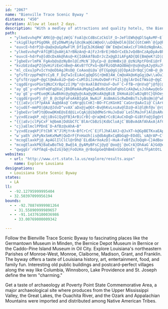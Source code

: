 ```yaml
---
id: "2067"
name: "Bienville Trace Scenic Byway "
distance: "450"
duration: Allow at least 2 days.
description: "With a medley of attractions and quality hotels, the Bienville Trace Scenic Byway  in northeast Louisiana will have a menu sure to satisfy your vacation cravings."
path:
  - "ylkeEvvhqPH`AMX{@~@q[zW{G`FoAl@cCdBsCzCkGlF_O~JeFlEWh@qDlSqAvMF~E`@rFtAbIpDv^?vBu@|KEzLJfMCpKPjd@FdBh@`Ch@rAzNt[\\lAT`BBxCSdCaBtJaA~D{GdS[lBWjCBjCRzCx@rFRlDt@vb@BhBGlDe@lHB|B`ApG|A~HbBzErHhQx@~Bl@lCZvBXnE?xEeAzRg@hFsEhN_AdE_E|T]rC?rBTdEVfAT`DCdBoAhP_@jCqA`Gk@lG]`GqApPgBpLyDvXsCjWy@~CgJpUqDbKo@rCYjC_AzPD`B\\~CdAhGErCy@hQwCnZHhNGrCYpCmNbm@sBjIe@fC?lB^hYIhEu@fIMrEl@`Ou@fm@CvIJ~Ap@|ClIdQv@vChGra@T~ClAzc@lEld@d@xBvInYnKjYhC~FvHfKhAtB|BlHlAtEJjA?tOBrBJjAvF~UtA~HbBfLBnACnKEpBYrCc@~@{A|I]jERrF~@bt@CrFeB`Oe@tFIjBh@`I~BrSBlEc@jGeBrH{D~RoAlLc@fHaAlICtEpApYb@hOEn@BzCgFda@eA`KClANzCbAtND|HiB|i@aFvlAWfE[`JQlAgD|l@}@|F{CnMqUf}@k@bBYfB}V~`A_@dB}@zJeApeAOfGmB~`B_BxdAeArQmArYcC|_@y@bJkIdj@oAvScAtR}CpYm@lJeBtpA[~^Dp@|CbPpLfq@?nFIlCWrBuE|W_AtGsB`T}BnXiDjRWlCGpDBtEJjDrBhPDtAi@hTu@jJ?pFrBtMxAdGxAzLlDdUPpLAtr@]fFu@fAo@f@x@pCnCjOhExJ|@lCVlABlAG~Fs@p[Q`N`Nj@d`@z@y@dj@CbHX|@|AhD~DxFfGxJ`HbHlFrH|@~A~ClHnC|FvBpDdO|SfGhMhJnSzOja@d@~BTrWhArXLhJSbFcCzXO~D@rXFjGIrc@Hj\\fHho@TlEOjDU`C_Qzp@kDbMi@jAa@r@}AvA_V|K}BvAsAzAq@~A_@vAiJvi@i@rE{@jEgAnHUrBA`Cp@`XFrIMvDOvA}Mlg@oD`OyH~XqBdKcDxTi@fCeAvDaE`JuLpUaBxBoKfLiBlCcAjBUx@w@zDiDdVIrAH`G^jI"
  - "skigElkptPGgONk_@IyDNwMjAyl@c@ka@GiW@oG\\uDd@eDlA{EbC{GtCmHh`@{p@hPiXtHmIlPcQd[sb@bWq^`J{LbBkCpIwWlAaEx@mDd@sDrAyX~@wFxAgEhA{BbP}SfBeE`AaDd@qEDwQAw|@QafAeBsUa@wHG_Md@mGj@}Dz@wEbC}IjMo`@t@oGRsEG_B{@mGwVou@wNmg@eDcPGeEd@wFfByHpMkXlAgD^kBvMotA`@sFMqF{J}w@Ky[dBoTbC}URyEDgJ^}DReA~Rcs@dBgIR}D?cCOqDyDii@i@mCsAiEgCgEk@yBe@cDImIHcPCkh@Jqs@PeBZmApAeCjAqBbCuCvBkBx@e@nBwBz@_BrAmDNk@RgOCaLd]e@xRB?eHX{OhBiIpKyW^eAr@eDrDmb@lBoXd@uErCsNbh@aqBj\\uw@vCcI~BgLhAq\\VsE~E{dB`E}hAhC_bArCkv@tAkh@bC{s@XcQj@wRvBkYbCaU|A}P|@sHv@aDlBkFbDmHvEwIvM}T`Zki@tPw\\jWsc@nW_f@pc@ww@|FgJ|h@s`Ax@eBh@yAx@{ENeCDmd@HaC~@sI|E{Q|@_EJcCEmGMeBmM_f@oKmh@ev@qiD_@iESqIHgDxCgj@~IukB`@aIb@kEnAgFxB{EfBwBrAmAxkAcu@~OsJxGoE|BmBlBqBlCyDzBuEtBeHxF_[tIyf@xTurAnCgMvEkQfn@auBrAmGlCoPj@}AtJ{G|@y@N[Be@WwB}F|@gEDiEk@gDkAyBoAsAqAkNkQiAwBm@_BsKq[cAiDq^i|AqBsG_BkEmC{FyAoCsFeIi]_b@yGuHwHaK"
  - "euvcE~hdrP}@~@a@x@uGpRwFlM_DfIqCbJKdAm@`OW`Em@xCmAxCcFlHkOzNqBnAsJ~EyRnMcAdAcAzBiHrT}@bDIjA?fAr@dJ^nLV~DVnBr@jChUlg@lAxEdQ~|@dA~CpCtFt@|BlAhGl@fDPdCUtL?xDN`DTlFXvB\\nAd@pArAxBrUdXhBfChBrEfDrM~@`CbApArCtBdB`BhBjClAxCrAxEJx@BtA_@lCm@vAyB`E}BdCqCrBoIdEgCrBiBzBaKvRmBlFoAjEs@tCa@lDM|CIxOa@dF]lBi@jByE|L}@lD_@jDYtJ_@xDmAfEsHnReA~DcB|HcA~CyBrDeKlL_C|D}@xBa@~AgChNs@xByAdDsEdGma@hf@uBbDs@zAiAjDcCdLy@lCsAjCyErG}AlC_W`n@yAlC{CvCcN~JgDtBmCfAeuBzn@yDhBmDxBoAdAsAxAa{@ljAyD`GiA|DyP~{@YdA"
  - "ylkeEvvhqPrAfC@Rl@xAHjA?rBNzAn@~A|FzJrBrE|HbOrCxEbJvQdBnCzApDpAvBhCdC~Ad@jFBtRcAlBDrGzDvBlBlCbIz@xDHhBs@bJ?lCu@nVdBDvHlAhNfA|x@XpOApALn@R|h@zW|UtMpvAjy@|FxCbCj@~m@tGhBXvHzB|EdCxi@h`@fRbKjElC~GtIp[bb@fR|W~ArEz@C\\JzN`PrAdArCtA|Z`K|B^jNdApDf@~v@zTl@FhWu@fFLxOlArELjn@j@xAEbF@`[b@xAVtm@vRzy@d\\dFfBbAf@t@h@rAxA`N~VfEfHxAxArBpAfFnB|B\\|]`C`A?nIm@fADbCx@|Ed@hDFrD\\fCf@hFCpB]zAiAtLaCrAQ|DVbBfA`F~D~BfChClF|@xGrCtGx@~CCdDs@pEArAVjCzCrLXfCCzAUjCsBzHW~AH~V\\jBdA`CnAbBvBrAlCJlHIbCR`EpA|HfF`Gv@rJn@bBVfFlA`IdDdHlBzGlDhA`@`APnDMt@@j@Nz@ZxC`CnGpD~WxIpBLj@CjAUpAw@xFmFxJaLtEaHpEcI|@_AxCgBrR_I~@YbCQd_@~@fG^|ErAbCpB~AlBbBrD`EdOtArD|AhD~D`GzBzF`ApBrD|FbC~BbDrBrAj@xBd@pIfA`DCtEg@jDQhUHfFKlYArDFlEXxMjApAZdEfBpaAxk@rOlJfB~A|@rAx@tCb@jD"
  - "euvcE~hdrPx@]dOcDxAk@hAs@~K{IdAkAfBoDrJcZx@gDJiAFgAD{QE{Bm@eK?iD|@gOj@oGh@yB`AsBrIyLfBoClJaSp@eApBuAfGwA|BsAtAaBxK{OtAmAxA}@xBg@hNm@|Fs@~b@gNbC{@~BkA`DmCtS{UpDgFhU__@bBmBx@e@xBm@jM_ArB_@|B_Ax@y@vIyKbEcHtIaPdAsAdMiLx@cAn@mA~@mCzYsfAnA{BhAqA~P}QhBeAnCy@fToFvB]lBJzc@tIv@FdBApHgAn_@yGzCgApFsC|B}@bAM`Lm@bBQv@YfBw@ld@kX`JcH~RsLn@s@x@yAlB{F`@_AbAsAr@k@|By@lXaGnC_AzA_ApAyAxJqNzAkBtAy@|OmFdBwAnK{KbVqJlT{HxAq@t@m@bCeD~MkUbAqCxFaSdEoJtEiHdKuNRe@`@yA\\yBbDeXb@yAt@}@hd@sa@~AaBhAkBpGaQpB{FRgAdAoURmBd@gBpAeClKwNf@cAb@gAxAsHd@eAvAyBhIiKbFsF`AoA`Pi\\bC{DdNiSl@w@dB{AfFcCbBcAdAcBb@gB"
  - "}gbeEvrlmPA`FgAxb@s@zNyBnl@[zMcN`}DyCp~@_@zHmBxj@_@zNiRptFOnEi@rF_@zFsElrA]fGK`HR~EIhDwE~qAiBtl@yOluEgJttCsAh\\yRhaG}@pVo@pDOfBHx@d@~AEfDi@fO_AhQoNvfE}AnPa@`LYtJ?nJEpCyAd]eAjd@wGvrBqE~qAc@bPsAv][dC}@rE_B|GYlBO|D{Lb~DI`FHjE^hELvDCtBoBlk@]fC_@fBcAjD_BdDwkBdaDqr@llAsAfDcA~DWxBa@rFy@zPcEhq@E`BMzKK`q@Np_@YnB_BrH}d@jjBkUh}@c@tF]hJa@vRS~Cg@rDm@xC}FtOkAzD_ApFsBpQEpBDhDnC|c@zDd]bCjRp@lC|@xAVx@g@hAlDtNfIr^~AxFzEhL\\xA@jAIr@oB|HSnAyArWy@lLWlHgApNY~HCzEVpDjBnOLzC]rI_BhNK`DJ~ARdAlHnTfDtJt@zAfErMNd@CXd@fBbDtJLdAA~BeOfs@m@nGGzDBdBXtC^dCbBxEtJbQjLtTlKjR~AdCpXjf@fBtDtMvUnBbErNxVnBlErJlPf@`BhDxF"
  - "kvzbEzdaqPZ{@vHiFzEeCnBe@~AKvB?fCPxG~@bFRzGQhAQdBm@r@s@n@yAJy@XuJVeAj@kAlCcD|DyDnAeBbD{HbAkBjAs@zFgClCm@hBKbA?nQtBxAAxAMfWaHjBs@dHgFnK}GzAcBlC}Dx@aAn@_@rBy@rBk@jHa@`KyD~EmAvAKhADhEfAlAFpJoArDyAlEsD`FmGdTq`@t@mA|AeB|EsD`GyDzDaBvRaHrAq@bAaArCyEbA{Bd@gCb@_Hh@sEn@gDx@wB`@m@zPoP`LiU~BsDlUqSb@[`A]z`AnpArBhBbQpMtJ`IjR`NjR`HtLfHr@j@~@fAnItNt@xAb@vARlFC|JWpUh@dLFtDGlj@pQzAx@AfBm@bAcAhBiC`EgH~LiVr@_A`Ay@pCsApI{BbE}@vAKjIM`Da@bQkFpAm@l@k@`BsCpA_Dp@yCfBqUZgCZ{@hAqBdEkEjCyAlE{AjBy@nCmB`BaBt@kBNwAHiEf@wCrDwGnBiBdA[`AKvBErC^jGPrH@jMYxASrBw@jBsAhXwYjBiCp@cBZyApEa`@r@_EnAgFjA_DhDaGhMkSpA_Bp@e@~BgApAWhKy@~DDhO`AvCDpAShA_@rGsDnCgAlNsD|Eg@j]yA|C?xCd@hMlC"
  - "ml_cExu}pPvIcYn@oDbAgJRsD@_CoAao@i@a`@T{Gp@gGj@}DpAiDrBqCjCmB~@_@dNeC~z@cXbIoCdAS~AQrD?n]d@xBEtOm@fCk@xAw@xAmAnBoDnj@izAn@kB`@mBHmA?wB~v@{H`BUxFmBtLkFlEmAd^gIrBm@t@_@zNiOfB}B`MwPvFyJfBcE|Kw_@lBaGt@cBdHiLtBuC`FgEdJ{PtA}Btv@kbAzF}GbCqBvBsAjCmAlDkAbDm@dKmA~A?pOfA~DG|Fm@hD}@fRaHzCy@lUmDdNgDjE]fDDdBPzAf@xLdHpB`AvB\\bCK|@Sz@c@nJ}GrDkBpWuKfF_BtGgAjEWrCA~Z`@bBK`Ba@zAs@v@k@nOcOfTyQnC{CjIoLfPkSjBoC~@oCfGc^x@sCpHkTb@yCFkAGaEHkAb@gBf@_Ap@s@xAm@bGg@|Bk@xQaKfBeAdB{AbLgMjCw@`KSpAMj@SvPgMtAy@`B_@|@?xBXnH~AnDFrHStDb@~CtAzHxFtAr@xD~@|BLnM?xFMhVeDp[gDhCe@`By@jBmBpAsB`Q}]x@gApBwBpSoOlBoBjC_ElF{JjDeD`DaBf@a@tAeD"
  - "gfsfErzppPm@YcCyB_F_DqTwIcEiAoCg@qDS{r@mB}AW_Cm@oAk@oKgGgj@w\\aOuI}CsCaEgHwk@miA}EaKsY{y@sDaL}B{FwCgEiCgCmFaCyBk@qImAmE_BgDkCiCaDkKiRmCkCoAy@iDcAmWcEc@DmHeBcT{DwB_A}A_A_BaBaAgBmAsCi@eCMmCFuF^aOdAcVvCwZTmEEyEmA}SAmBdAcVIkAG_Ag@_CiF_L}@eCe@kB[mDmAuGs@oJCe]"
  - "gfsfErzppP~@gCt@mAvAiD~@aG~CuMlDiJzHuOvDmFrFsIlj@glArDoIfWai@~@gC|@qG~@uLrAcMX}@xCgFh@oAp@mEzAa_At@uh@AuB]sFiQ_yAR}BdBsCrA_FHcKS{W~AiKxA_HZ{BBkE[aI_A_HoA{FgF_RSqAIsCVqCn@gCn@mAnDyEbAsBrCwNhAmISaCk@sBgBsD{@kAyAuCwBkDa@aBDwBhAgCrAk@|}@e[rA_AvCgC}BsBgDsD_MuNwp@}w@Ys@E_@DkKeAGJoJmj@RoFlEiJ~G}BnDoD~GcAfAsAd@u@FkD?oGUsB]aFkBeX{L_Cy@iEOuN@sDV}DfAcD`CeArBqEdGcBx@cT`@iETsCt@wBx@_EvCyM|OmDnF[r@eF~HiGhKiBxAe]rUac@`YgBxAsEjCmBl@_BPsx@zDmBR_B^cBp@yAfAqAvAoRlZyApBkHvLyFfIcHxKu@lBg@jB]lDWnFcB|@mEtAmEvBgFbDmBv@sCr@_CLwWJcDyCiBgAiMB"
  - "cqgdErgvoPGxt@NzCXrBpCzI|Mp^r@rAxAlBdYnUxF~DvF`C~FfB~r@nVv@^j@f@|@bBX|@RdCc@`Ks@xEsA~E[`@aAp@iGtCqJpD_DnCgCdB{FtBy@hBe@`BIr@ErGe@veAJz@`GhLx@vBj@lCHdBF`CaC`SOzBDxAvE|P~Kb]x@~AlLpOcBpAwGlBq@\\aA|@KnACrARzE?rC_@lBY`@w@x@mAb@{FfAqK|A}d@t@sXfAaIAwHeAgCEiDHwFl@uNhCaG|A}BdAe@`@"
  - "ay`gE`y~oPoVFe@Fq@XaCjBkDReAAuMqAqIwBoNcEeOaFqHsCcAk@wLsJsbAwy@oSoPsE{BgG}Bu^aMmFyB}BmAmEcD_AeA{u@qdA}BqBaFoCiBa@cF]qDJqLrAmCP}D?kI]qb@gJ}hAcWkO{Bw]{C{TyB_EcA_LyE_V}M{HsD{D_AgGaA{UeDqJgC_^cLsB]cE_@gEBiCNue@`IwEb@iEOaTwC}B`@oBl@cDvBso@lf@uBnBoBpCkEfH_e@px@yAvDc@fB[rC}@jK_@jJEdZIdE]lDiAzD_MpXwArD_BxCcBvBqBfBgBx@{C~@mEt@kFj@wO`CmTdEuRlE_IzBeB~@mX~PgI`Eim@vR{SlHeE~BqEhDyi@dd@iDrByElB_NfEiBd@}Fd@obAfEaJd@mCXiQ`EqwAh^aGrAqFf@"
  - "ay`gE`y~oPEue@KiAwBkHc@y@q@y@cAa@y@KoAk@gBiB_DkHoAiD[wBJqBtC}QhOey@rAkGbVqw@d@aBXsCHsCM}VV}\\n@kh@d@wl@D}VRkXEyHJ{Vi@}H}EcYe@aGGqDNwGtFq_A?iBOiCWkCiA{E_DyHwLeTqV}_@a@eAs@_DMgAAmAHgD\\eCxJwW|Tuk@j@eNlSsdDrDee@b@aFtBgOlAaG~AgKfDwP^sCTaDHeEOuNuOqzGWcMKoPyCaoNA}c@RoPzBip@x@_\\DsEc@eI_AcGkR}|@}}DgzQiAqCoDqFwa@yj@oCgDoE_Eoy@yh@eB{AiBqBuD{GkWgj@mBaG_@eBu@gFYeFeEukAW{BiAsE_@iAkBgDqNuOyEmEmEcCia@gSmIsEaf@}YcYoQmCcCaLyNy@yAoAsDcC_SgHst@IaGNuCAeE}B}YqAuMMgDGgEEe_@OaPIec@B_GMiIL{Ld@aGbCcU^yFDcHEaTcBcuA?kChBqUX}O?q^iAqc@Rw~ACm`@F{IbC_f@rG_hApMw~BhCyh@jFw{@hSqsD"
  - "cqgdErgvoP}_@?_B_@cOgFaFoAkBIgGA_NwAiF_AsBmAsScRwDmBsTsJyBs@m|@^wEXmC?yDAsBWoAYiAg@iAXwB@_p@yBuCHIQu@K_P_@_CYcHsCwPiISQUeAe@oKMaAc@mBe@wAY{@uAiC}@aAy@{@kCwA}Ag@yACeOJkEEkh@sDaB_@eBs@}@u@yAkBmAmCuX{x@iL_\\{CgE{GsI}EgEqCsB_D_BcSyGwBg@yRyAkb@aHmBSmJEsg@CmAMeAo@QUk@gBO_ATuh@MyBg@sA_d@gf@{D_Fq`A{rA{]{h@aHsKy@aBOi@E{@?qDDkvCHmK"
  - "{{|aEv|clP?pAkA`Aq@dAs@`CeNrg@iCnK]~BO~FCzKGnHI`CaGnr@aAvIi@`CiArC_Rpa@gChFsBdDkBzB{D|D{CtB}c@pVqFxCgHfD_IfDyBt@kBZeGp@gD`Akm@tUeFnCeQnNeBjAyAv@kz@fXqCz@yH|A}DdAum@hSmOjEwFnAkLjDmJnDaEpBsAz@cEjD}CjDa}@bkAodAt{A}ShZmK|Owj@dy@ob@rm@eJ`N{LtPs{@zoA}Wl_@cRpXoiB`kC}DhG_B~CaA`CkAfEY\\o@DShKsC`wD_@`GW~BcNv~@YxDwJxiEqGtxC_@lK@xHRrDjLxz@x@zJZdGFhFo@zWJnEbB|b@DhEEfCUvCqJtr@iA`EcCrDgFxEeNfLmBfAcC~@gLt@iRx@ySrA_jAtP{d@lLmALeAJoAEcD[uPeCgBM}@DsC`@eAl@oBjBmA`Caf@lnAoCnH}Ov`@cOhZ}GvUcB~EcC`DaUnSu@~@iArBo@rCUzBxAtm@?dHc@fJ_AzI}DfOmJ`[yItZ{@`E{Khn@aB~FsHvT_BlG_@rCmFhs@o@vEgAnBcG~Fs@dA|GnLl@~AHrBJf~@YrDcD`WOvHo@zOs@V[x@qI|^wDjRO~BD~BNfA[LcAv@iBzC_AxBeI|YkBlFkB`EgEnGmPlS{AxB}MjXyArAgKrF{DdC_y@nl@gF`E}CdEeJjTsFlJy@xBUrAMfC[bWMjmEFfLZ`Rl@hh@DdHChAuAxBmHlJqC~Amg@`UeB`A}DdEwTjYiBzDe@jB]`CUdDiA~e@i@lCe@x@u@t@w@b@{@Tu{@fQmDjAuBlAmZ|UmBdAaAZkC^wXj@mBXi@Ru@d@s@z@oC~EkBpCuAfAoP`HkPpEgBhAoBjCqMdVcArAeIrImE~DcDhDwCnBkBz@}Cx@sHrCkRrJaBxAsA`B}BdEyC|Gs@p@k@PaAEeA_@oAeA}AqBoAy@uOwE_Du@wQoC_AEeAFw@Vo@^gApAm@zAoHbW_AfB}@bAeAx@iB|@sBj@{QjBwB^cBl@gJ`GaCdAu@PcB@eCQgRgGaKwDoBe@cBIak@Skv@o@aw@c@_e@e@_F?"
  - "ojudEf~mmPO|@Az@JdvD^vvAX`aDx@jw@Gt~Bv@hKvLnsAv@lDz@~Al@l@hf@v`@r@`AXv@`@lCKxC_@rAwd@xtAUfB?`BBv@\\`BvRhk@vD`KvBdDdS|SbErF|@~BVdAnDhSjAnFjIxNpJvOhB~BlCfB|k@jWrCvBnAfB|DzG|Sh_@bB`BhRnMtCjAbDr@|^fHxN~BlGrAlLlBxA^|CfB~LrIlAdAjVrWvAjBdBxCfBtDpKn\\rFbPvBxD|EfEbi@db@vH~FlCrA?tk@Hd_@Mx\\?xb@Kb`@Ir~@M~LQx{@ShQ?fM?tLd@pg@?~RnDQjCa@NS~Ke@rGe@|FMtXyAZnMn@~CHdBElWYxBsCxOe@zNm@vJaEbVuFjUkm@~jBs@xC_@pCKtCc@lqCe@zyBKvw@"
  - "}gbeEvrlmP}t@Dow@KmE@sEd@iLvCqAj@ib@dMeSrHuJxDaU`LeSlMaJnF}Al@sARuAJqDEub@sC{IyAgdAkZwTaE}a@{OeGgBmCYsEEgDR}Bd@wKxEwGlDwFzAwYj@gXPsBQu@SsSsIgA[oAOoBB}A`@yDpBaE`BiDd@oAEmJeAgQuBgHiAqG{A{HaCy}Aqi@aMuDglAkYmYaJic@sKOug@NkjBImCOkAm@kBu@{AmAsAuEgDqKgGaEyCcAeB_GcO_AyBiAsBqBeCya@qa@q@y@mA{Bg@gAu@sCc@eGAoGLciCm@iFgDoPu@mJw@aRa@iB]w@ml@gi@sBgCc@cAu@mBkp@ojCgXaw@iAqDgAiFaHsb@{@_DeH}PeAqB{@mAgBgByZwVqB}BiAmBu@uCcBaKaGka@OkDKid@SyF_@wBsE}Rg@_BkAeCwBgCyU{P_BiBsSc[sBmBs@_@iAYey@yMqCu@{A_Am@k@eLwLwj@qk@}CiCwBqA{BgAqBs@wHwA_f@uDeBWcBo@ah@wYc{@}f@y}BuqAcBg@iAQqm@_DqEa@}W{Eep@mO}UaDaN_E}GaCwGyCsRyJmGuDuLeIyAsAkAaCwa@qeA{]ygAiE}P_@y@gFeG{DkHsHeMqIcMqI{Ke@}@aGkNe@}@s@y@gBsA{@Ya]}FuA[sBu@gAe@mF_EqM}KwB_CcFaIwDyGgGgNeB{EoIe]y@gLk@cMa@M}@q@mAsAY{@s@sDSqCByJNsCScAq@cAmAy@qJsDyDiAA?"
  - "yzxdEzaqkP_n@jiBsG|Qy@fB}ArBiCrB{~@ra@mErCcB|AuCnDqD~GiBtFo@jDg@rD[hIwD|jC[nN_@tE_@fCgGd`@O|Cc@b}Ci@bHmFph@D`Fb@fD|@fDt@|AxAxBlHbGtj@~b@dCzBjB|CjA~C`@zCLnBArDuKxvA}@|NgJnaDeAxb@}DruAw@dTq@nLc@`FsBlPqAfIeB|IaxAbpFsD`PmA`HyArKaA|I_Ftn@oAhSeLj|AkBxNeGpa@iAfK}@jOgGrmAi@tLHrDXzCbChPz@jIA`j@"
  - "{{|aEv|clPpCxF`k@bmA|DdGbCfC`BlArCbBzS|KdbCloAjC`BbBvAdAfAhAxA|AfCvr@rwAdWl`@pc@bp@fLrQlBtBfD~BlYhOzClBt}EjgCtu@v`@fJfFxJzE|w@ta@jf@xWf\\tPtDxBjD~B|BzBzE`Gp_@xg@pApBxFhKbnAfqCpZns@jGfNpSxb@hv@|dBpMrXfw@ntAhJzOlDxG|NdWtfEpnHhApBf@tBrB|FnE_BjD_AzAYjDWp@UnA?vVz@~fBjDtIXxjAlBtKTpFZxHz@nFlA`ErAjHpCvS`Jh_Aj`@xBx@NC|c@fRvH`CrFdAfGr@lWd@riBlB~EJb@JfBEf@KlEyDpEmFfG{GdCaDd@kAtPcy@|Kuj@hAwEdBcFfZst@lAoD|EaLfDgFhV{YjDuDdXs[`C_DnQgTtd@wl@rBeDtEmJrDsIpLyVtAsDfBsGdGeY`Pyr@x@sDx@oFt@gJGk@zAcOf@gIp@oH|F{s@dEwb@rCm^|@cJ`AkHbCuMpSy_APSlAeFp@qB|AoCfEmElVuUrOeP"
  - "cj}aElmclPPDnE`D~AfBz@xAhA~B"
  - "yzxdEzaqkP|FtCbR`K^JlMjYrA~BfCrCrC`E|FlJhAlAXJ~@JvXT~k@GpBETKxaEApDDfGz@xCjAbv@ze@nWbPtIdFdm@r_@nsA|y@hHdDpDpAfG~AvHlAzId@|GEtCKlD]`ImAtLiEpsAsh@lbDqmA`JaCfCa@bDYhDW|FMfGFpDRrG~@rDv@jIlC~CrAnpG|gDbCz@xBd@bDXzEEbmBcHzQYtOHrCClFc@pCe@`oA_UhCWtCD|CX|@VhqD`cAzLxC|uC`h@vw@~Mh~Brb@`Hx@xEPh}DsArvD}@fUSz`@GzGXpK`CfuGrpB~rBtn@"
  - "w`yaEh`zkPyNxSmKxMwM|QoDrF{FnHaUh[is@dbAgBxCqBbGq@~EOdEL`sA@rAP~CfA|GG|BWfBA?"
  - "mcogElaxkPj@_ApAGlIlClCl@rDh@`ELdDArXeAzD]~HuA~FeBfZuJbQqH~C}AdBoAjJcI~JyJhGaFfEaEhB_CjHuKbFgGpBuCpAsC|C_KdJeVzDaNpAqF|BeS~A_Iv@cD"
  - "mcogElaxkPN}BaEwBoTkQ_Bw@}A_@yAMyBFsCj@y@`@oo@j`@oCrA}DhAaG`A}Gd@eh@Fex@GcGF_Pj@}HJuqB@{j@Mci@P}lAUyg@JekAK}LMgIY}SK{NBoV^m`AE}HKmH_@gmC}R"
  - "qwggEr`rkPfAqE~@uIzG}b@|FoOzKm_@rBoGpGeQhBmEnSbGbQnEt`@nLfFpAtOtL|ChCbCt@~ALxCKjFsAtAWpJAjnDfCpyApAjfC`Bza@j@hqDrBzHx@`\\zFfCPz@ErBYnLqDdB_@rCSvC?laAdA|f@RbOPh}BzAhf@d@|zAl@l~BnBj\\Hvp@j@`I?vGStOeAzLgBtKeCzrAk]zImBnEg@jIYlC]rEsAnHgCnImEjEeBdPiEdQkF|y@kSvhEohA|rCet@zFeA`K_C`j@qNjB]rEY~DJnCXjCj@~CfAjDjBzEbE~c@bc@pGzFtgAxeAb|@py@jDrCnd@tUrIxEtEfE~@fA|AlCtCxCfRrKlGzCpZfP"
websites:
  - url: "http://www.crt.state.la.us/explore/results.aspx"
    name: Explore Lousiana
designations:
  - Louisiana State Scenic Byway
states:
  - LA
ll:
  - -92.12795999995404
  - 32.50397099956194
bounds:
  - - -92.78874999981264
    - 31.55890999989657
  - - -91.14376100036986
    - 33.00769000009342

---
```


<p>Follow the Bienville Trace Scenic Byway to fascinating places
like the Germantown Museum in Minden, the Bernice Depot Museum in
Bernice or the Caddo-Pine Island Museum in Oil City. Explore
Louisiana's northeastern Parishes of Monroe-West, Monroe,
Claiborne, Madison, Grant, and Franklin. The byway offers a taste
of Louisiana history, art, entertainment, food, and family fun.
Interesting old public buildings and postcard-perfect villages
along the way like Columbia, Winnsboro, Lake Providence and St.
Joseph define the term "charming."</p>
Get a taste of archaeology at Poverty Point State Commemorative
Area, a major archaeological site where produces from the Upper
Mississippi Valley, the Great Lakes, the Ouachita River, and the
Ozark and Appalachian Mountains were imported and distributed among
Native American Tribes.
